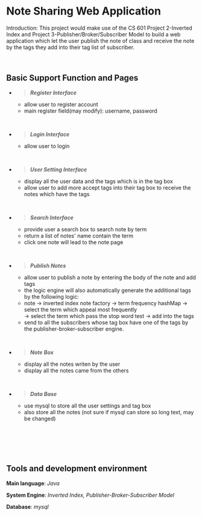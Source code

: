 
# Note Sharing Web Application
Introduction: This project would make use of the CS 601 Project 2-Inverted Index and Project 3-Publisher/Broker/Subscriber Model to build a web application which let the user publish the note of class and receive the note by the tags they add into their tag list of subscriber.

<br>

## **Basic Support Function and Pages**
* >**_Register Interface_**
    * allow user to register account
    * main register field(may modify): username, password
<br>

* >**_Login Interface_**
    * allow user to login
<br>

* >**_User Setting Interface_**
    * display all the user data and the tags which is in the tag box
    * allow user to add more accept tags into their tag box to receive the notes which have the tags
<br>

* >**_Search Interface_**
    * provide user a search box to search note by term
    * return a list of notes' name contain the term
    * click one note will lead to the note page
    
<br>

* >**_Publish Notes_**
    * allow user to publish a note by entering the body of the note and add tags
    * the logic engine will also automatically generate the additional tags by the following logic:
    * note -> inverted index note factory -> term frequency hashMap -> select the term which appeal most frequently <br>
      -> select the term which pass the stop word test -> add into the tags
    * send to all the subscribers whose tag box have one of the tags by the publisher-broker-subscriber engine.
    
<br>

* >**_Note Box_**
    * display all the notes writen by the user
    * display all the notes came from the others
    
 <br>

* >**_Data Base_**
    * use mysql to store all the user settings and tag box
    * also store all the notes (not sure if mysql can store so long text, may be changed)
    
<br>  
<br>  
<br>
<br>

## **Tools and development environment**

**Main language**: _Java_

**System Engine**:  _Inverted Index, Publisher-Broker-Subscriber Model_

**Database**: _mysql_
